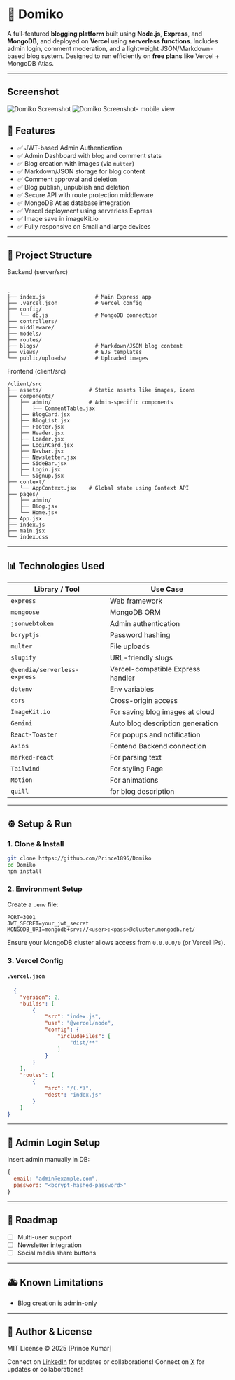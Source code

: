 # 📝 Domiko

A full-featured **blogging platform** built using **Node.js**, **Express**, and **MongoDB**, and deployed on **Vercel** using **serverless functions**. Includes admin login, comment moderation, and a lightweight JSON/Markdown-based blog system. Designed to run efficiently on **free plans** like Vercel + MongoDB Atlas.

---

## Screenshot
![Domiko Screenshot ](https://github.com/Prince1895/Domiko/blob/main/client/src/assets/Screenshot%202025-06-16%20013358.png)
![Domiko Screenshot- mobile view](https://github.com/Prince1895/Domiko/blob/main/client/src/assets/WhatsApp%20Image%202025-06-16%20at%2002.18.54_83e10c0c.jpg)


## 🚀 Features

* ✅ JWT-based Admin Authentication
* ✅ Admin Dashboard with blog and comment stats
* ✅ Blog creation with images (via `multer`)
* ✅ Markdown/JSON storage for blog content
* ✅ Comment approval and deletion
* ✅ Blog publish, unpublish and deletion
* ✅ Secure API with route protection middleware
* ✅ MongoDB Atlas database integration
* ✅ Vercel deployment using serverless Express
* ✅ Image save in imageKit.io
* ✅ Fully responsive on Small and large devices


---

## 📁 Project Structure
Backend (server/src)
```

.                 
├── index.js                # Main Express app
├── .vercel.json            # Vercel config
├── config/
│   └── db.js               # MongoDB connection
├── controllers/
├── middleware/
├── models/
├── routes/
├── blogs/                  # Markdown/JSON blog content
├── views/                  # EJS templates
└── public/uploads/         # Uploaded images
```
Frontend (client/src)
```
/client/src
├── assets/               # Static assets like images, icons
├── components/
│   ├── admin/            # Admin-specific components
│   │   ├── CommentTable.jsx
│   ├── BlogCard.jsx
│   ├── BlogList.jsx
│   ├── Footer.jsx
│   ├── Header.jsx
│   ├── Loader.jsx
│   ├── LoginCard.jsx
│   ├── Navbar.jsx
│   ├── Newsletter.jsx
│   ├── SideBar.jsx
│   ├── Login.jsx
│   └── Signup.jsx
├── context/
│   └── AppContext.jsx    # Global state using Context API
├── pages/
│   ├── admin/
│   ├── Blog.jsx
│   └── Home.jsx
├── App.jsx
├── index.js
├── main.jsx
└── index.css

```
---

## 📊 Technologies Used

| Library / Tool               | Use Case                          |
| ---------------------------- | --------------------------------- |
| `express`                    | Web framework                     |
| `mongoose`                   | MongoDB ORM                       |
| `jsonwebtoken`               | Admin authentication              |
| `bcryptjs`                   | Password hashing                  |
| `multer`                     | File uploads                      |
| `slugify`                    | URL-friendly slugs                |
| `@vendia/serverless-express` | Vercel-compatible Express handler |
| `dotenv`                     | Env variables                     |
| `cors`                       | Cross-origin access               |
| `ImageKit.io`                | For saving blog images at cloud   |
| `Gemini`                     | Auto blog description generation  |
| `React-Toaster`              | For popups and notification       |
| `Axios`                      | Fontend Backend connection        |
| `marked-react`               | For parsing text                  |
| `Tailwind`                   | For styling Page                  |
| `Motion`                     | For animations                    |
| `quill`                      | for blog description              |


---

## ⚙️ Setup & Run

### 1. Clone & Install

```bash
git clone https://github.com/Prince1895/Domiko
cd Domiko
npm install
```

### 2. Environment Setup

Create a `.env` file:

```env
PORT=3001
JWT_SECRET=your_jwt_secret
MONGODB_URI=mongodb+srv://<user>:<pass>@cluster.mongodb.net/
```

Ensure your MongoDB cluster allows access from `0.0.0.0/0` (or Vercel IPs).

### 3. Vercel Config

#### `.vercel.json`

```json
  {
    "version": 2,
    "builds": [
        {
            "src": "index.js",
            "use": "@vercel/node",
            "config": {
                "includeFiles": [
                    "dist/**"
                ]
            }
        }
    ],
    "routes": [
        {
            "src": "/(.*)",
            "dest": "index.js"
        }
    ]
}
```


---


## 🚫 Admin Login Setup

Insert admin manually in DB:

```js
{
  email: "admin@example.com",
  password: "<bcrypt-hashed-password>"
}
```

---

## 🚀 Roadmap

* [ ] Multi-user support
* [ ] Newsletter integration
* [ ] Social media share buttons

---

## 🚑 Known Limitations

* Blog creation is admin-only

---

## 📅 Author & License

MIT License © 2025 \[Prince Kumar]

Connect on [LinkedIn](https://www.linkedin.com/in/prince1184/) for updates or collaborations!
Connect on [X](https://x.com/Prince_codes) for updates or collaborations!
